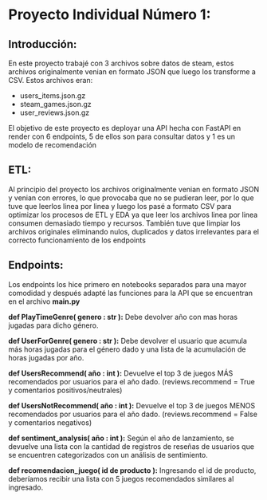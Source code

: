 # Proyecto Individual Número 1: #

## Introducción: ##

En este proyecto trabajé con 3 archivos sobre datos de steam, estos archivos originalmente venian en formato JSON que luego los transforme a CSV. Estos archivos eran:
  - users_items.json.gz
  - steam_games.json.gz
  - user_reviews.json.gz

El objetivo de este proyecto es deployar una API hecha con FastAPI en render con 6 endpoints, 5 de ellos son para consultar datos y 1 es un modelo de recomendación

## ETL: ##
Al principio del proyecto los archivos originalmente venian en formato JSON y venian con errores, lo que provocaba que no se pudieran leer, por lo que tuve que leerlos linea por linea y luego los pasé a formato CSV para optimizar los procesos de ETL y EDA ya que leer los archivos linea por linea consumen demasiado tiempo y recursos.
También tuve que limpiar los archivos originales eliminando nulos, duplicados y datos irrelevantes para el correcto funcionamiento de los endpoints

## Endpoints: ##

Los endpoints los hice primero en notebooks separados para una mayor comodidad y después adapté las funciones para la API que se encuentran en el archivo **main.py**

**def PlayTimeGenre( genero : str ):** Debe devolver año con mas horas jugadas para dicho género.

**def UserForGenre( genero : str ):** Debe devolver el usuario que acumula más horas jugadas para el género dado y una lista de la acumulación de horas jugadas por año.

**def UsersRecommend( año : int ):** Devuelve el top 3 de juegos MÁS recomendados por usuarios para el año dado. (reviews.recommend = True y comentarios positivos/neutrales)

**def UsersNotRecommend( año : int ):** Devuelve el top 3 de juegos MENOS recomendados por usuarios para el año dado. (reviews.recommend = False y comentarios negativos)

**def sentiment_analysis( año : int ):** Según el año de lanzamiento, se devuelve una lista con la cantidad de registros de reseñas de usuarios que se encuentren categorizados con un análisis de sentimiento.

**def recomendacion_juego( id de producto ):** Ingresando el id de producto, deberíamos recibir una lista con 5 juegos recomendados similares al ingresado.
